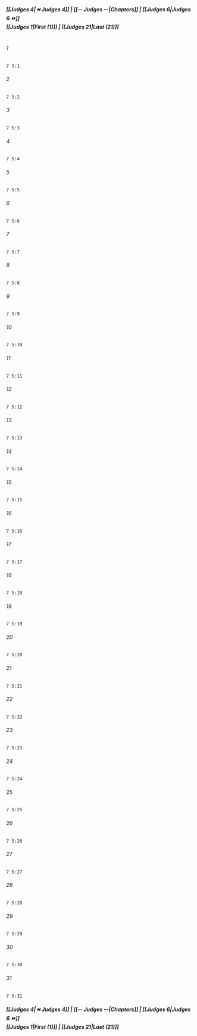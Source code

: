 
##### **[[Judges 4|⏪ Judges 4]] | [[-- Judges --|Chapters]] | [[Judges 6|Judges 6 ⏩]]**<br>**[[Judges 1|First (1)]] | [[Judges 21|Last (21)]]**<br><br>

###### 1
``` verse
7 5:1
```
###### 2
``` verse
7 5:2
```
###### 3
``` verse
7 5:3
```
###### 4
``` verse
7 5:4
```
###### 5
``` verse
7 5:5
```
###### 6
``` verse
7 5:6
```
###### 7
``` verse
7 5:7
```
###### 8
``` verse
7 5:8
```
###### 9
``` verse
7 5:9
```
###### 10
``` verse
7 5:10
```
###### 11
``` verse
7 5:11
```
###### 12
``` verse
7 5:12
```
###### 13
``` verse
7 5:13
```
###### 14
``` verse
7 5:14
```
###### 15
``` verse
7 5:15
```
###### 16
``` verse
7 5:16
```
###### 17
``` verse
7 5:17
```
###### 18
``` verse
7 5:18
```
###### 19
``` verse
7 5:19
```
###### 20
``` verse
7 5:20
```
###### 21
``` verse
7 5:21
```
###### 22
``` verse
7 5:22
```
###### 23
``` verse
7 5:23
```
###### 24
``` verse
7 5:24
```
###### 25
``` verse
7 5:25
```
###### 26
``` verse
7 5:26
```
###### 27
``` verse
7 5:27
```
###### 28
``` verse
7 5:28
```
###### 29
``` verse
7 5:29
```
###### 30
``` verse
7 5:30
```
###### 31
``` verse
7 5:31
```

##### **[[Judges 4|⏪ Judges 4]] | [[-- Judges --|Chapters]] | [[Judges 6|Judges 6 ⏩]]**<br>**[[Judges 1|First (1)]] | [[Judges 21|Last (21)]]**
